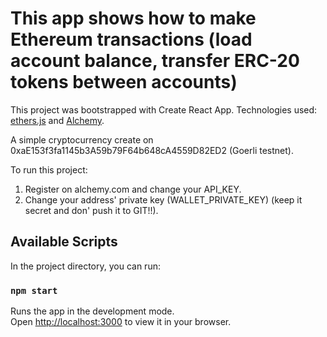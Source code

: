 # This app shows how to make Ethereum transactions (load account balance, transfer ERC-20 tokens between accounts)

This project was bootstrapped with Create React App.
Technologies used: [ethers.js](https://docs.ethers.io/v5/) and [Alchemy](https://alchemy.com).

A simple cryptocurrency create on 0xaE153f3fa1145b3A59b79F64b648cA4559D82ED2 (Goerli testnet).

To run this project:
1. Register on alchemy.com and change your API_KEY.
2. Change your address' private key (WALLET_PRIVATE_KEY) (keep it secret and don' push it to GIT!!).

## Available Scripts

In the project directory, you can run:

### `npm start`

Runs the app in the development mode.\
Open [http://localhost:3000](http://localhost:3000) to view it in your browser.

